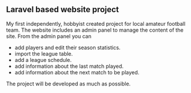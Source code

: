 ## Laravel based website project

My first independently, hobbyist created project for local amateur football team. The website includes an admin panel to manage the content of the site. From the admin panel you can

- add players and edit their season statistics.
- import the league table.
- add a league schedule.
- add information about the last match played.
- add information about the next match to be played.

The project will be developed as much as possible.

